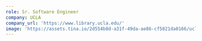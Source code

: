 ```yaml
---
role: Sr. Software Engineer
company: UCLA
company_url: 'https://www.library.ucla.edu/'
image: 'https://assets.tina.io/2d554b8d-a31f-49da-ae86-cf5821da0166/ucla-logo.png'
---
```


